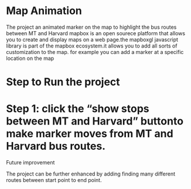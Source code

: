 # Map Animation

The project an animated marker on the map to highlight the bus routes between MT and Harvard mapbox is an open sourece platform that allows you to create and display maps on a web page.the mapboxgl javascript library is part of the mapbox ecosystem.it allows you to add all sorts of customization to the map. for example you can add a marker at a specific location on the map 

# Step to Run the project

# Step 1: click the “show stops between MT and Harvard” buttonto make marker moves from MT and Harvard  bus routes.

Future improvement 

The project can be further enhanced by adding finding many different routes between start point to end point.
